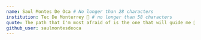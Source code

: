 ```yaml
---
name: Saul Montes De Oca # No longer than 28 characters
institution: Tec De Monterrey 🐑 # no longer than 58 characters
quote: The path that I'm most afraid of is the one that will guide me 🚀 # no longer than 100 characters, avoid using quotes(") to guarantee the format remains the same.
github_user: saulmontesdeoca
---
```

